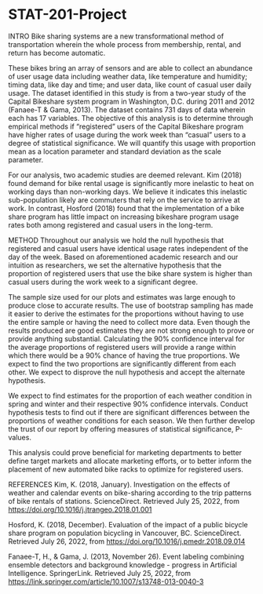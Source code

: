 # STAT-201-Project

INTRO
Bike sharing systems are a new transformational method of transportation wherein the whole process from membership, rental, and return has become automatic. 

These bikes bring an array of sensors and are able to collect an abundance of user usage data including weather data, like temperature and humidity; timing data, like day and time; and user data, like count of casual user daily usage. The dataset identified in this study is from a two-year study of the Capital Bikeshare system program in Washington, D.C. during 2011 and 2012 (Fanaee-T & Gama, 2013). The dataset contains 731 days of data wherein each has 17 variables. The objective of this analysis is to determine through empirical methods if “registered” users of the Capital Bikeshare program have higher rates of usage during the work week than “casual” users to a degree of statistical significance. We will quantify this usage with proportion mean as a location parameter and standard deviation as the scale parameter.

For our analysis, two academic studies are deemed relevant. Kim (2018) found demand for bike rental usage is significantly more inelastic to heat on working days than non-working days. We believe it indicates this inelastic sub-population likely are commuters that rely on the service to arrive at work. In contrast, Hosford (2018) found that the implementation of a bike share program has little impact on increasing bikeshare program usage rates both among registered and casual users in the long-term.

METHOD
Throughout our analysis we hold the null hypothesis that registered and casual users have identical usage rates independent of the day of the week. Based on aforementioned academic research and our intuition as researchers, we set the alternative hypothesis that the proportion of registered users that use the bike share system is higher than casual users during the work week to a significant degree. 

The sample size used for our plots and estimates was large enough to produce close to accurate results. The use of bootstrap sampling has made it easier to derive the estimates for the proportions without having to use the entire sample or having the need to collect more data. Even though the results produced are good estimates they are not strong enough to prove or provide anything substantial. Calculating the 90% confidence interval for the average proportions of registered users will provide a range within which there would be a 90% chance of having the true proportions. We expect to find the two proportions are significantly different from each other. We expect to disprove the null hypothesis and accept the alternate hypothesis.

We expect to find estimates for the proportion of each weather condition in spring and winter and their respective 90% confidence intervals. Conduct hypothesis tests to find out if there are significant differences between the proportions of weather conditions for each season. We then further develop the trust of our report by offering measures of statistical significance, P-values.

This analysis could prove beneficial for marketing departments to better define target markets and allocate marketing efforts, or to better inform the placement of new automated bike racks to optimize for registered users.

REFERENCES
Kim, K. (2018, January). Investigation on the effects of weather and calendar events on bike-sharing according to the trip patterns of bike rentals of stations. ScienceDirect. Retrieved July 25, 2022, from https://doi.org/10.1016/j.jtrangeo.2018.01.001

Hosford, K. (2018, December). Evaluation of the impact of a public bicycle share program on population bicycling in Vancouver, BC. ScienceDirect. Retrieved July 26, 2022, from https://doi.org/10.1016/j.pmedr.2018.09.014

Fanaee-T, H., &amp; Gama, J. (2013, November 26). Event labeling combining ensemble detectors and background knowledge - progress in Artificial Intelligence. SpringerLink. Retrieved July 25, 2022, from https://link.springer.com/article/10.1007/s13748-013-0040-3

